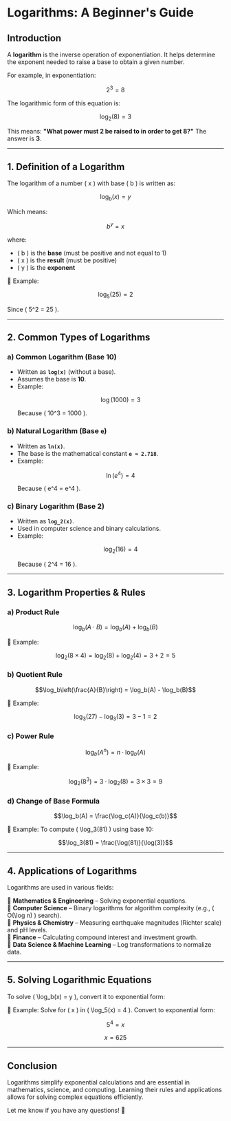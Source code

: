 # Logarithms: A Beginner's Guide

## Introduction
A **logarithm** is the inverse operation of exponentiation. It helps determine the exponent needed to raise a base to obtain a given number.

For example, in exponentiation:
```math
2^3 = 8
```
The logarithmic form of this equation is:
```math
\log_2(8) = 3
```
This means: **"What power must 2 be raised to in order to get 8?"** The answer is **3**.

---

## 1. Definition of a Logarithm
The logarithm of a number \( x \) with base \( b \) is written as:

```math
\log_b(x) = y
```
Which means:
```math
b^y = x
```
where:
- \( b \) is the **base** (must be positive and not equal to 1)
- \( x \) is the **result** (must be positive)
- \( y \) is the **exponent**

🔹 Example:
```math
\log_5(25) = 2
```
Since \( 5^2 = 25 \).

---

## 2. Common Types of Logarithms
### a) **Common Logarithm (Base 10)**
- Written as **`log(x)`** (without a base).
- Assumes the base is **10**.
- Example:
  ```math
  \log(1000) = 3
  ```
  Because \( 10^3 = 1000 \).

### b) **Natural Logarithm (Base `e`)**
- Written as **`ln(x)`**.
- The base is the mathematical constant **`e ≈ 2.718`**.
- Example:
  ```math
  \ln(e^4) = 4
  ```
  Because \( e^4 = e^4 \).

### c) **Binary Logarithm (Base 2)**
- Written as **`log_2(x)`**.
- Used in computer science and binary calculations.
- Example:
  ```math
  \log_2(16) = 4
  ```
  Because \( 2^4 = 16 \).

---

## 3. Logarithm Properties & Rules
### a) **Product Rule**
```math
\log_b(A \cdot B) = \log_b(A) + \log_b(B)
```
🔹 Example:
```math
\log_2(8 \times 4) = \log_2(8) + \log_2(4) = 3 + 2 = 5
```

### b) **Quotient Rule**
```math
\log_b\left(\frac{A}{B}\right) = \log_b(A) - \log_b(B)
```
🔹 Example:
```math
\log_3(27) - \log_3(3) = 3 - 1 = 2
```

### c) **Power Rule**
```math
\log_b(A^n) = n \cdot \log_b(A)
```
🔹 Example:
```math
\log_2(8^3) = 3 \cdot \log_2(8) = 3 \times 3 = 9
```

### d) **Change of Base Formula**
```math
\log_b(A) = \frac{\log_c(A)}{\log_c(b)}
```
🔹 Example:
To compute \( \log_3(81) \) using base 10:
```math
\log_3(81) = \frac{\log(81)}{\log(3)}
```

---

## 4. Applications of Logarithms
Logarithms are used in various fields:

📌 **Mathematics & Engineering** – Solving exponential equations.  
📌 **Computer Science** – Binary logarithms for algorithm complexity (e.g., \( O(\log n) \) search).  
📌 **Physics & Chemistry** – Measuring earthquake magnitudes (Richter scale) and pH levels.  
📌 **Finance** – Calculating compound interest and investment growth.  
📌 **Data Science & Machine Learning** – Log transformations to normalize data.  

---

## 5. Solving Logarithmic Equations
To solve \( \log_b(x) = y \), convert it to exponential form:

🔹 Example: Solve for \( x \) in \( \log_5(x) = 4 \).
Convert to exponential form:
```math
5^4 = x
```
```math
x = 625
```

---

## Conclusion
Logarithms simplify exponential calculations and are essential in mathematics, science, and computing. Learning their rules and applications allows for solving complex equations efficiently.

Let me know if you have any questions! 🚀